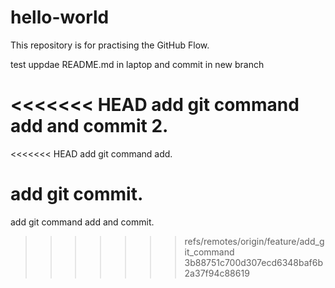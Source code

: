 # hello-world
This repository is for practising the GitHub Flow.

test uppdae README.md in laptop and commit in new branch

<<<<<<< HEAD
add git command add and commit 2.
=======
<<<<<<< HEAD
add git command add.

add git commit.
=======
add git command add and commit.
>>>>>>> refs/remotes/origin/feature/add_git_command
>>>>>>> 3b88751c700d307ecd6348baf6b2a37f94c88619
